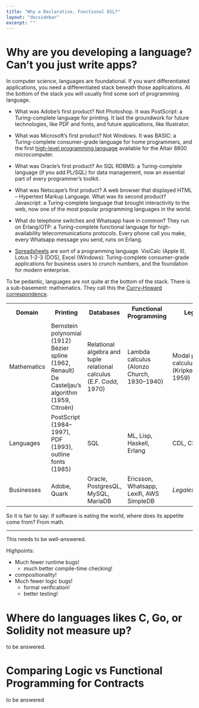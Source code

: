 ```yaml
---
title: "Why a Declarative, Functional DSL?"
layout: "docsidebar"
excerpt: ""
---
```

# Why are you developing a language? Can’t you just write apps?

In computer science, languages are foundational. If you want differentiated applications, you need a differentiated stack beneath those applications. At the bottom of the stack you will usually find some sort of programming language.

* What was Adobe’s first product? Not Photoshop. It was PostScript: a Turing-complete language for printing. It laid the groundwork for future technologies, like PDF and fonts, and future applications, like Illustrator.
* What was Microsoft’s first product? Not Windows. It was BASIC: a Turing-complete consumer-grade language for home programmers, and the first [high-level programming language](https://backchannel.com/a-spreadsheet-way-of-knowledge-8de60af7146e#.o37cgoaj1) available for the Altair 8800 microcomputer.
* What was Oracle’s first product? An SQL RDBMS: a Turing-complete language (if you add PL/SQL) for data management, now an essential part of every programmer’s toolkit.
* What was Netscape’s first product? A web browser that displayed HTML – Hypertext Markup Language.  What was its second product? Javascript: a Turing-complete language that brought interactivity to the web, now one of the most popular programming languages in the world.
* What do telephone switches and Whatsapp have in common? They run on Erlang/OTP: a Turing-complete functional language for high-availability telecommunications protocols. Every phone call you make, every Whatsapp message you send, runs on Erlang.

* [Spreadsheets](https://backchannel.com/a-spreadsheet-way-of-knowledge-8de60af7146e#.zepgrj4d4) are sort of a programming language. VisiCalc (Apple II), Lotus 1-2-3 (DOS), Excel (Windows): Turing-complete consumer-grade applications for business users to crunch numbers, and the foundation for modern enterprise.

To be pedantic, languages are not quite at the bottom of the stack. There is a sub-basement: mathematics. They call this the [Curry–Howard correspondence](https://en.wikipedia.org/wiki/Curry%E2%80%93Howard_correspondence).

<table>
<tr>
<th>Domain</th>
<th>Printing</th>
<th>Databases</th>
<th>Functional Programming</th>
<th>Legal</th>
</tr>
<tr>
<td>Mathematics</td>
<td>Bernstein polynomial (1912) Bézier spline (1962, Renault) De Casteljau’s algorithm (1959, Citroën)</td>
<td>Relational algebra and tuple relational calculus (E.F. Codd, 1970)</td>
<td>Lambda calculus (Alonzo Church, 1930–1940)</td>
<td>Modal μ-calculus (Kripke, 1959)</td>
</tr>
<tr>
<td>Languages</td>
<td>PostScript (1984–1997), PDF (1993), outline fonts (1985)</td>
<td>SQL</td>
<td>ML, Lisp, Haskell, Erlang</td>
<td>CDL, CSL, L4</td>
</tr>
<tr>
<td>Businesses</td>
<td>Adobe, Quark</td>
<td>Oracle, PostgresQL, MySQL, MariaDB</td>
<td>Ericsson, Whatsapp, Lexifi, AWS SimpleDB</td>
<td><em>Legalese.com</em></td>
</tr>
</table>

So it is fair to say: if software is eating the world, where does its appetite come from? From math.


------

This needs to be well-answered.

Highpoints:
* Much fewer runtime bugs!
    * much better compile-time checking!
* compositionality!
* Much fewer logic bugs!
    * formal verification!
    * better testing!


# Where do languages likes C, Go, or Solidity not measure up?
to be answered.

# Comparing Logic vs Functional Programming for Contracts
to be answered

